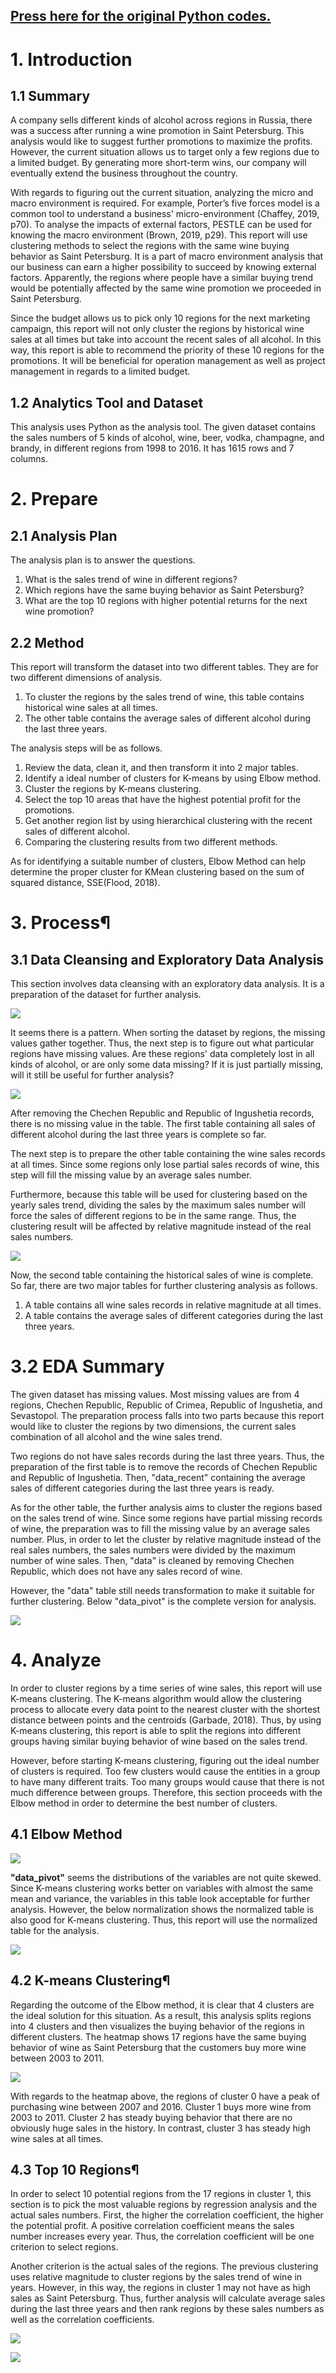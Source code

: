 ## [Press here for the original Python codes.](https://github.com/foolwuilin/Data_Analytics_Projects/blob/main/Customer%20Behavior%20Clustering/quantile-k-means-and-hierarchical-clustering.ipynb)

# 1. Introduction
## 1.1 Summary
A company sells different kinds of alcohol across regions in Russia, there was a success after running a wine promotion in Saint Petersburg. This analysis would like to suggest further promotions to maximize the profits. However, the current situation allows us to target only a few regions due to a limited budget. By generating more short-term wins, our company will eventually extend the business throughout the country.

With regards to figuring out the current situation, analyzing the micro and macro environment is required. For example, Porter’s five forces model is a common tool to understand a business' micro-environment (Chaffey, 2019, p70). To analyse the impacts of external factors, PESTLE can be used for knowing the macro environment (Brown, 2019, p29). This report will use clustering methods to select the regions with the same wine buying behavior as Saint Petersburg. It is a part of macro environment analysis that our business can earn a higher possibility to succeed by knowing external factors. Apparently, the regions where people have a similar buying trend would be potentially affected by the same wine promotion we proceeded in Saint Petersburg.

Since the budget allows us to pick only 10 regions for the next marketing campaign, this report will not only cluster the regions by historical wine sales at all times but take into account the recent sales of all alcohol. In this way, this report is able to recommend the priority of these 10 regions for the promotions. It will be beneficial for operation management as well as project management in regards to a limited budget.

## 1.2 Analytics Tool and Dataset
This analysis uses Python as the analysis tool. The given dataset contains the sales numbers of 5 kinds of alcohol, wine, beer, vodka, champagne, and brandy, in different regions from 1998 to 2016. It has 1615 rows and 7 columns.

# 2. Prepare
## 2.1 Analysis Plan
The analysis plan is to answer the questions.

1. What is the sales trend of wine in different regions?
2. Which regions have the same buying behavior as Saint Petersburg?
3. What are the top 10 regions with higher potential returns for the next wine promotion?

## 2.2 Method
This report will transform the dataset into two different tables. They are for two different dimensions of analysis.

1. To cluster the regions by the sales trend of wine, this table contains historical wine sales at all times.
2. The other table contains the average sales of different alcohol during the last three years.

The analysis steps will be as follows.

1. Review the data, clean it, and then transform it into 2 major tables.
2. Identify a ideal number of clusters for K-means by using Elbow method.
3. Cluster the regions by K-means clustering.
4. Select the top 10 areas that have the highest potential profit for the promotions.
5. Get another region list by using hierarchical clustering with the recent sales of different alcohol.
6. Comparing the clustering results from two different methods.

As for identifying a suitable number of clusters, Elbow Method can help determine the proper cluster for KMean clustering based on the sum of squared distance, SSE(Flood, 2018).

# 3. Process¶
## 3.1 Data Cleansing and Exploratory Data Analysis
This section involves data cleansing with an exploratory data analysis. It is a preparation of the dataset for further analysis.

![](https://github.com/foolwuilin/Data_Analytics_Projects/blob/main/Customer%20Behavior%20Clustering/image/01_msno.png)

It seems there is a pattern. When sorting the dataset by regions, the missing values gather together. Thus, the next step is to figure out what particular regions have missing values. Are these regions' data completely lost in all kinds of alcohol, or are only some data missing? If it is just partially missing, will it still be useful for further analysis?

![](https://github.com/foolwuilin/Data_Analytics_Projects/blob/main/Customer%20Behavior%20Clustering/image/02_msno.png)

After removing the Chechen Republic and Republic of Ingushetia records, there is no missing value in the table. The first table containing all sales of different alcohol during the last three years is complete so far.

The next step is to prepare the other table containing the wine sales records at all times. Since some regions only lose partial sales records of wine, this step will fill the missing value by an average sales number.

Furthermore, because this table will be used for clustering based on the yearly sales trend, dividing the sales by the maximum sales number will force the sales of different regions to be in the same range. Thus, the clustering result will be affected by relative magnitude instead of the real sales numbers.

![](https://github.com/foolwuilin/Data_Analytics_Projects/blob/main/Customer%20Behavior%20Clustering/image/04_msno.png)

Now, the second table containing the historical sales of wine is complete. So far, there are two major tables for further clustering analysis as follows.

1. A table contains all wine sales records in relative magnitude at all times.
2. A table contains the average sales of different categories during the last three years.

# 3.2 EDA Summary

The given dataset has missing values. Most missing values are from 4 regions, Chechen Republic, Republic of Crimea, Republic of Ingushetia, and Sevastopol. The preparation process falls into two parts because this report would like to cluster the regions by two dimensions, the current sales combination of all alcohol and the wine sales trend.

Two regions do not have sales records during the last three years. Thus, the preparation of the first table is to remove the records of Chechen Republic and Republic of Ingushetia. Then, "data_recent" containing the average sales of different categories during the last three years is ready.

As for the other table, the further analysis aims to cluster the regions based on the sales trend of wine. Since some regions have partial missing records of wine, the preparation was to fill the missing value by an average sales number. Plus, in order to let the cluster by relative magnitude instead of the real sales numbers, the sales numbers were divided by the maximum number of wine sales. Then, "data" is cleaned by removing Chechen Republic, which does not have any sales record of wine.

However, the "data" table still needs transformation to make it suitable for further clustering. Below "data_pivot" is the complete version for analysis.

![](https://github.com/foolwuilin/Data_Analytics_Projects/blob/main/Customer%20Behavior%20Clustering/image/05_heatmap.png)

# 4. Analyze

In order to cluster regions by a time series of wine sales, this report will use K-means clustering. The K-means algorithm would allow the clustering process to allocate every data point to the nearest cluster with the shortest distance between points and the centroids (Garbade, 2018). Thus, by using K-means clustering, this report is able to split the regions into different groups having similar buying behavior of wine based on the sales trend.

However, before starting K-means clustering, figuring out the ideal number of clusters is required. Too few clusters would cause the entities in a group to have many different traits. Too many groups would cause that there is not much difference between groups. Therefore, this section proceeds with the Elbow method in order to determine the best number of clusters.

## 4.1 Elbow Method

![](https://github.com/foolwuilin/Data_Analytics_Projects/blob/main/Customer%20Behavior%20Clustering/image/06_mean_std.png)

**"data_pivot"** seems the distributions of the variables are not quite skewed. Since K-means clustering works better on variables with almost the same mean and variance, the variables in this table look acceptable for further analysis. However, the below normalization shows the normalized table is also good for K-means clustering. Thus, this report will use the normalized table for the analysis.

![](https://github.com/foolwuilin/Data_Analytics_Projects/blob/main/Customer%20Behavior%20Clustering/image/07_elbow.png)

## 4.2 K-means Clustering¶
Regarding the outcome of the Elbow method, it is clear that 4 clusters are the ideal solution for this situation. As a result, this analysis splits regions into 4 clusters and then visualizes the buying behavior of the regions in different clusters. The heatmap shows 17 regions have the same buying behavior of wine as Saint Petersburg that the customers buy more wine between 2003 to 2011.

![](https://github.com/foolwuilin/Data_Analytics_Projects/blob/main/Customer%20Behavior%20Clustering/image/08_behavior.png)

With regards to the heatmap above, the regions of cluster 0 have a peak of purchasing wine between 2007 and 2016. Cluster 1 buys more wine from 2003 to 2011. Cluster 2 has steady buying behavior that there are no obviously huge sales in the history. In contrast, cluster 3 has steady high wine sales at all times.

## 4.3 Top 10 Regions¶
In order to select 10 potential regions from the 17 regions in cluster 1, this section is to pick the most valuable regions by regression analysis and the actual sales numbers. First, the higher the correlation coefficient, the higher the potential profit. A positive correlation coefficient means the sales number increases every year. Thus, the correlation coefficient will be one criterion to select regions.

Another criterion is the actual sales of the regions. The previous clustering uses relative magnitude to cluster regions by the sales trend of wine in years. However, in this way, the regions in cluster 1 may not have as high sales as Saint Petersburg. Thus, further analysis will calculate average sales during the last three years and then rank regions by these sales numbers as well as the correlation coefficients.

![](https://github.com/foolwuilin/Data_Analytics_Projects/blob/main/Customer%20Behavior%20Clustering/image/09_trend.png)

![](https://github.com/foolwuilin/Data_Analytics_Projects/blob/main/Customer%20Behavior%20Clustering/image/10_scatter.jpg)


